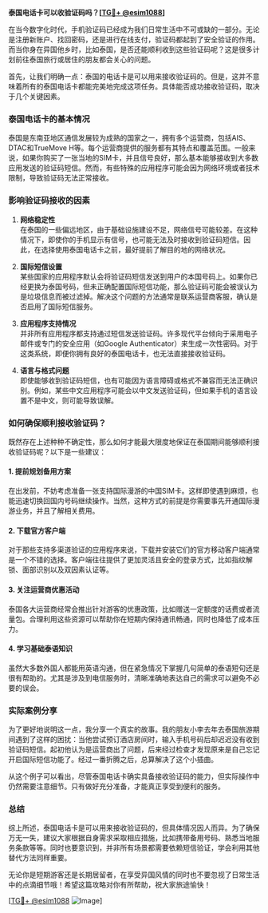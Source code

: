 **泰国电话卡可以收验证码吗？[[TG💪+ @esim1088](https://t.me/s/esim1088)]**

在当今数字化时代，手机验证码已经成为我们日常生活中不可或缺的一部分。无论是注册新账户、找回密码，还是进行在线支付，验证码都起到了安全验证的作用。而当你身在异国他乡时，比如泰国，是否还能顺利收到这些验证码呢？这是很多计划前往泰国旅行或居住的朋友都会关心的问题。

首先，让我们明确一点：泰国的电话卡是可以用来接收验证码的。但是，这并不意味着所有的泰国电话卡都能完美地完成这项任务。具体能否成功接收验证码，取决于几个关键因素。

### 泰国电话卡的基本情况

泰国是东南亚地区通信发展较为成熟的国家之一，拥有多个运营商，包括AIS、DTAC和TrueMove H等。每个运营商提供的服务都有其特点和覆盖范围。一般来说，如果你购买了一张当地的SIM卡，并且信号良好，那么基本能够接收到大多数应用发送的验证码短信。然而，有些特殊的应用程序可能会因为网络环境或者技术限制，导致验证码无法正常接收。

### 影响验证码接收的因素

1. **网络稳定性**  
   在泰国的一些偏远地区，由于基础设施建设不足，网络信号可能较差。在这种情况下，即使你的手机显示有信号，也可能无法及时接收到验证码短信。因此，在选择使用泰国电话卡之前，最好提前了解目的地的网络状况。

2. **国际短信设置**  
   某些国家的应用程序默认会将验证码短信发送到用户的本国号码上。如果你已经更换为泰国号码，但未正确配置国际短信功能，那么验证码可能会被误认为是垃圾信息而被过滤掉。解决这个问题的方法通常是联系运营商客服，确认是否启用了国际短信服务。

3. **应用程序支持情况**  
   并非所有应用程序都支持通过短信发送验证码。许多现代平台倾向于采用电子邮件或专门的安全应用（如Google Authenticator）来生成一次性密码。对于这类系统，即便你拥有良好的泰国电话卡，也无法直接接收验证码。

4. **语言与格式问题**  
   即使能够收到验证码短信，也有可能因为语言障碍或格式不兼容而无法正确识别。例如，某些中文应用程序可能会以中文发送验证码，但如果手机的语言设置不是中文，则可能导致误解。

### 如何确保顺利接收验证码？

既然存在上述种种不确定性，那么如何才能最大限度地保证在泰国期间能够顺利接收验证码呢？以下是一些建议：

#### 1. 提前规划备用方案
在出发前，不妨考虑准备一张支持国际漫游的中国SIM卡。这样即使遇到麻烦，也能迅速切换回国内号码继续操作。当然，这种方式的前提是你需要事先开通国际漫游业务，并且了解相关费用。

#### 2. 下载官方客户端
对于那些支持多渠道验证的应用程序来说，下载并安装它们的官方移动客户端通常是一个不错的选择。客户端往往提供了更加灵活且安全的登录方式，比如指纹解锁、面部识别以及双因素认证等。

#### 3. 关注运营商优惠活动
泰国各大运营商经常会推出针对游客的优惠政策，比如赠送一定额度的话费或者流量包。合理利用这些资源可以帮助你在短期内保持通讯畅通，同时也降低了成本压力。

#### 4. 学习基础泰语知识
虽然大多数外国人都能用英语沟通，但在紧急情况下掌握几句简单的泰语短句还是很有帮助的。尤其是涉及到电信服务时，清晰准确地表达自己的需求可以避免不必要的误会。

### 实际案例分享

为了更好地说明这一点，我分享一个真实的故事。我的朋友小李去年去泰国旅游期间遇到了这样的困扰：当他尝试预订酒店房间时，输入手机号码后却迟迟没有收到验证码短信。起初他认为是运营商出了问题，后来经过检查才发现原来是自己忘记开启国际短信功能了。经过一番折腾之后，总算解决了这个小插曲。

从这个例子可以看出，尽管泰国电话卡确实具备接收验证码的能力，但实际操作中仍然需要注意细节。只有做好充分准备，才能真正享受到便利的服务。

### 总结

综上所述，泰国电话卡是可以用来接收验证码的，但具体情况因人而异。为了确保万无一失，建议大家根据自身需求采取相应措施，比如携带备用号码、熟悉当地服务条款等等。同时也要意识到，并非所有场景都需要依赖短信验证，学会利用其他替代方法同样重要。

无论你是短期游客还是长期居留者，在享受异国风情的同时也不要忽视了日常生活中的点滴细节哦！希望这篇攻略对你有所帮助，祝大家旅途愉快！

[[TG💪+ @esim1088](https://t.me/s/esim1088) ![Image](https://i.postimg.cc/4NQfJmqS/Snipaste-2025-05-13-00-14-12.png)]